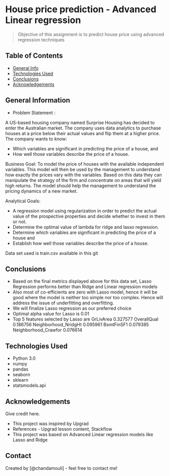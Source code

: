 # House price prediction - Advanced Linear regression
> Objective of this assignment is to predict house price using advanced regression techniques

## Table of Contents
* [General Info](#general-information)
* [Technologies Used](#technologies-used)
* [Conclusions](#conclusions)
* [Acknowledgements](#acknowledgements)

<!-- You can include any other section that is pertinent to your problem -->

## General Information
- Problem Statement :

A US-based housing company named Surprise Housing has decided to enter the Australian market. The company uses data analytics to purchase houses at a price below their actual values and flip them at a higher price. 
The company wants to know:
  - Which variables are significant in predicting the price of a house, and
  - How well those variables describe the price of a house.

Business Goal:
To model the price of houses with the available independent variables. This model will then be used by the management to understand how exactly the prices vary with the variables. Based on this data they can manipulate the strategy of the firm and concentrate on areas that will yield high returns. The model should help the management to understand the pricing dynamics of a new market.

Analytical Goals:
- A regression model using regularization in order to predict the actual value of the 
 prospective properties and decide whether to invest in them or not.
- Determine the optimal value of lambda for ridge and lasso regression. 
- Determine which variables are significant in predicting the price of a house and 
- Establish how well those variables describe the price of a house.

Data set used is train.csv available in this git

<!-- You don't have to answer all the questions - just the ones relevant to your project. -->

## Conclusions
- Based on the final metrics displayed above for this data set, Lasso Regression performs better than Ridge and Linear regression models
- Also most of co-efficients are zero with Lasso model, hence it will be good where the model is
neither too simple nor too complex. Hence will address the issue of underfitting and overfitting.
- We will finalize Lasso regression as our preferred choice
- Optimal alpha value for Lasso is 0.01
- Top 5 features selected by Lasso are
  GrLivArea 0.327577
  OverallQual 0.186756
  Neighborhood_NridgHt 0.095961
  BsmtFinSF1 0.079385
  Neighborhood_Crawfor 0.076614

<!-- You don't have to answer all the questions - just the ones relevant to your project. -->


## Technologies Used
- Python 3.0
- numpy
- pandas
- seaborn
- sklearn
- statsmodels.api

<!-- As the libraries versions keep on changing, it is recommended to mention the version of library used in this project -->

## Acknowledgements
Give credit here.
- This project was inspired by Upgrad
- References - Upgrad lesson content, Stackflow
- This project was based on Advanced Linear regression models like Lasso and Ridge


## Contact
Created by [@chandamouli] - feel free to contact me!


<!-- Optional -->
<!-- ## License -->
<!-- This project is open source and available under the [... License](). -->

<!-- You don't have to include all sections - just the one's relevant to your project -->